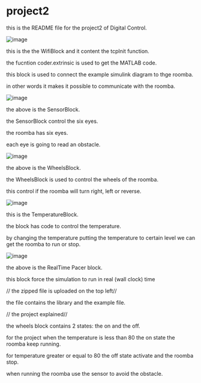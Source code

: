 






# project2

this is the README file for the project2 of Digital Control.

![image](https://user-images.githubusercontent.com/31491698/32280509-5a982138-bed9-11e7-9576-2bb00dd510f5.png)

this is the the WifiBlock and it content the tcplnit function.

the fucntion coder.extrinsic is used to get the MATLAB code.

this block is used to connect the example simulink diagram to thge roomba.

in other words it makes it possible to communicate with the roomba.

![image](https://user-images.githubusercontent.com/31491698/32281662-bd35806c-bedc-11e7-953f-fd41649671fe.png)

the above is the SensorBlock.

the SensorBlock control the six eyes.

the roomba has six eyes. 

each eye is going to read an obstacle. 

![image](https://user-images.githubusercontent.com/31491698/32282929-3618647e-bee0-11e7-9ed0-a91b653c6963.png)

the above is the WheelsBlock.

the WheelsBlock is used to control the wheels of the roomba.

this control if the roomba will turn right, left or reverse.

![image](https://user-images.githubusercontent.com/31491698/32286981-88893f24-beec-11e7-90f1-b4938db549fa.png)

this is the TemperatureBlock.

the block has code to control the temperature.

by changing the temperature putting the temperature to certain level we can get the roomba to run or stop.

![image](https://user-images.githubusercontent.com/31491698/32288072-08ebabae-bef0-11e7-9f4d-87df0bd0409a.png)

the above is the RealTime Pacer block.

this block  force the simulation to run in real (wall clock) time

// the zipped file is uploaded on the top left//

the file contains the library and the example file.


// the project explained//


the wheels block contains 2 states: the on and the off.

for the project when the temperature is less than 80 the on state the roomba keep running.

for temperature greater or equal to 80 the off state activate and the roomba stop.

when running the roomba use the sensor to avoid the obstacle.

